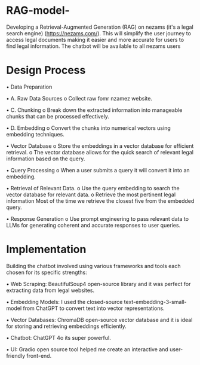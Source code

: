 # RAG-model-

Developing a Retrieval-Augmented Generation (RAG) on nezams (it's a legal search
engine) (https://nezams.com/). This will simplify the user journey to access legal
documents making it easier and more accurate for users to find legal information.
The chatbot will be available to all nezams users

# Design Process

• Data Preparation

• A. Raw Data Sources
o Collect raw fomr nzamez website.

• C. Chunking
o Break down the extracted information into manageable chunks that can be
processed effectively.

• D. Embedding
o Convert the chunks into numerical vectors using embedding techniques.

• Vector Database
o Store the embeddings in a vector database for efficient retrieval.
o The vector database allows for the quick search of relevant legal
information based on the query.

• Query Processing
o When a user submits a query it will convert it into an embedding.

• Retrieval of Relevant Data.
o Use the query embedding to search the vector database for relevant data.
o Retrieve the most pertinent legal information Most of the time we retrieve
the closest five from the embedded query.

• Response Generation
o Use prompt engineering to pass relevant data to LLMs for generating
coherent and accurate responses to user queries.

# Implementation

Building the chatbot involved using various frameworks and tools each chosen for
its specific strengths:

• Web Scraping: BeautifulSoup4 open-source library and it was perfect for
extracting data from legal websites.

• Embedding Models: I used the closed-source text-embedding-3-small-model from
ChatGPT to convert text into vector representations.

• Vector Databases: ChromaDB open-source vector database and it is ideal for
storing and retrieving embeddings efficiently.

• Chatbot: ChatGPT 4o its super powerful.

• UI: Gradio open source tool helped me create an interactive
and user-friendly front-end.
